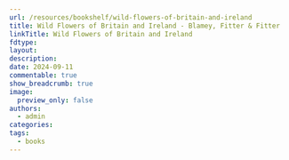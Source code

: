 ```yaml
---
url: /resources/bookshelf/wild-flowers-of-britain-and-ireland
title: Wild Flowers of Britain and Ireland - Blamey, Fitter & Fitter
linkTitle: Wild Flowers of Britain and Ireland
fdtype: 
layout: 
description: 
date: 2024-09-11
commentable: true
show_breadcrumb: true
image:
  preview_only: false
authors:
  - admin
categories: 
tags:
  - books
---
```



